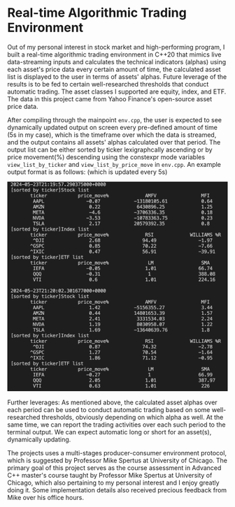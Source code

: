 # Real-time Algorithmic Trading Environment

Out of my personal interest in stock market and high-performing program, I built a real-time algorithmic trading environment in C++20 that mimics live data-streaming inputs and calculates the technical indicators (alphas) using each asset's price data every certain amount of time, the calculated asset list is displayed to the user in terms of assets' alphas. Future leverage of the results is to be fed to certain well-researched thresholds that conduct automatic trading. The asset classes I supported are equity, index, and ETF. The data in this project came from Yahoo Finance's open-source asset price data.

After compiling through the mainpoint `env.cpp`, the user is expected to see dynamically updated output on screen every pre-defined amount of time (5s in my case), which is the timeframe over which the data is streamed, and the output contains all assets' alphas calculated over that period. The output list can be either sorted by ticker lexigraphcally ascending or by price movement(%) descending using the constexpr mode variables `view_list_by_ticker` and `view_list_by_price_move` in `env.cpp`. An example output format is as follows: (which is updated every 5s)

![output](./terminal_output.png)

Further leverages: As mentioned above, the calculated asset alphas over each period can be used to conduct automatic trading based on some well-researched thresholds, obviously depending on which alpha as well. At the same time, we can report the trading activities over each such period to the terminal output. We can expect automatic long or short for an asset(s), dynamically updating.

The projects uses a multi-stages producer-consumer environment protocol, which is suggested by Professor Mike Spertus at University of Chicago. The primary goal of this project serves as the course assessment in Advanced C++ master's course taught by Professor Mike Spertus at University of Chicago, which also pertaining to my personal interest and I enjoy greatly doing it. Some implementation details also received precious feedback from Mike over his office hours.
